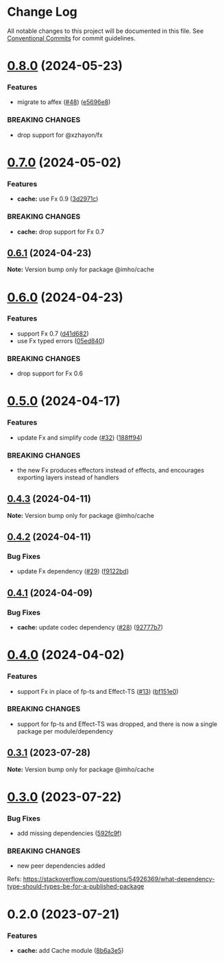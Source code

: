 # Change Log

All notable changes to this project will be documented in this file.
See [Conventional Commits](https://conventionalcommits.org) for commit guidelines.

# [0.8.0](https://github.com/xzhayon/imho/compare/@imho/cache@0.7.0...@imho/cache@0.8.0) (2024-05-23)


### Features

* migrate to affex ([#48](https://github.com/xzhayon/imho/issues/48)) ([e5696e8](https://github.com/xzhayon/imho/commit/e5696e80877e81122fa385a92a23a59383b422f7))


### BREAKING CHANGES

* drop support for @xzhayon/fx





# [0.7.0](https://github.com/xzhavilla/imho/compare/@imho/cache@0.6.1...@imho/cache@0.7.0) (2024-05-02)


### Features

* **cache:** use Fx 0.9 ([3d2971c](https://github.com/xzhavilla/imho/commit/3d2971c7f6387d6a6e6038bc21f542e5bb9757cb))


### BREAKING CHANGES

* **cache:** drop support for Fx 0.7





## [0.6.1](https://github.com/xzhavilla/imho/compare/@imho/cache@0.6.0...@imho/cache@0.6.1) (2024-04-23)

**Note:** Version bump only for package @imho/cache





# [0.6.0](https://github.com/xzhavilla/imho/compare/@imho/cache@0.5.0...@imho/cache@0.6.0) (2024-04-23)


### Features

* support Fx 0.7 ([d41d682](https://github.com/xzhavilla/imho/commit/d41d6825478b88edbdca9ce0bb28d8539fc45ac2))
* use Fx typed errors ([05ed840](https://github.com/xzhavilla/imho/commit/05ed840d4b554a872900f366feed74dd1fe0e484))


### BREAKING CHANGES

* drop support for Fx 0.6





# [0.5.0](https://github.com/xzhavilla/imho/compare/@imho/cache@0.4.3...@imho/cache@0.5.0) (2024-04-17)


### Features

* update Fx and simplify code ([#32](https://github.com/xzhavilla/imho/issues/32)) ([188ff94](https://github.com/xzhavilla/imho/commit/188ff94fd351eff643c9a119ce1ba017f8ad3dc5))


### BREAKING CHANGES

* the new Fx produces effectors instead of effects, and encourages exporting layers instead of handlers





## [0.4.3](https://github.com/xzhavilla/imho/compare/@imho/cache@0.4.2...@imho/cache@0.4.3) (2024-04-11)

**Note:** Version bump only for package @imho/cache





## [0.4.2](https://github.com/xzhavilla/imho/compare/@imho/cache@0.4.1...@imho/cache@0.4.2) (2024-04-11)


### Bug Fixes

* update Fx dependency ([#29](https://github.com/xzhavilla/imho/issues/29)) ([f9122bd](https://github.com/xzhavilla/imho/commit/f9122bd0d179cb2fa84c33612d0704c789b7f4b5))





## [0.4.1](https://github.com/xzhavilla/imho/compare/@imho/cache@0.4.0...@imho/cache@0.4.1) (2024-04-09)


### Bug Fixes

* **cache:** update codec dependency ([#28](https://github.com/xzhavilla/imho/issues/28)) ([92777b7](https://github.com/xzhavilla/imho/commit/92777b758047f77fe870d553eea653e5cf066b24))





# [0.4.0](https://github.com/xzhavilla/imho/compare/@imho/cache@0.3.1...@imho/cache@0.4.0) (2024-04-02)


### Features

* support Fx in place of fp-ts and Effect-TS ([#13](https://github.com/xzhavilla/imho/issues/13)) ([bf151e0](https://github.com/xzhavilla/imho/commit/bf151e0d369a639b921eb9eb98727a6a85609f3d))


### BREAKING CHANGES

* support for fp-ts and Effect-TS was dropped, and there is now a single package per module/dependency





## [0.3.1](https://github.com/xzhavilla/imho/compare/@imho/cache@0.3.0...@imho/cache@0.3.1) (2023-07-28)

**Note:** Version bump only for package @imho/cache





# [0.3.0](https://github.com/xzhavilla/imho/compare/@imho/cache@0.2.0...@imho/cache@0.3.0) (2023-07-22)


### Bug Fixes

* add missing dependencies ([592fc9f](https://github.com/xzhavilla/imho/commit/592fc9fe916394c22211a5f2d1e7b7cc644e401c))


### BREAKING CHANGES

* new peer dependencies added

Refs: https://stackoverflow.com/questions/54926369/what-dependency-type-should-types-be-for-a-published-package





# 0.2.0 (2023-07-21)


### Features

* **cache:** add Cache module ([8b6a3e5](https://github.com/xzhavilla/imho/commit/8b6a3e557cc0759c0435c529b17e1c5b6a83d899))
